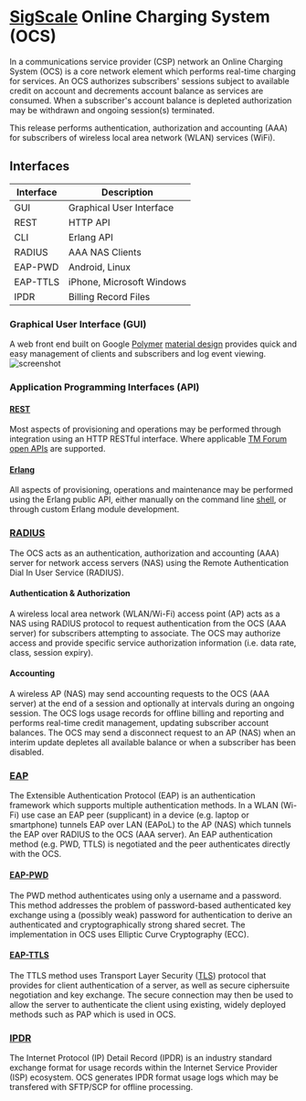 # [SigScale](http://www.sigscale.org) Online Charging System (OCS)

In a communications service provider (CSP) network an Online Charging
System (OCS) is a core network element which performs real-time charging
for services. An OCS authorizes subscribers' sessions subject to available
credit on account and decrements account balance as services are consumed.
When a subscriber's account balance is depleted authorization may be
withdrawn and ongoing session(s) terminated.

This release performs authentication, authorization and accounting (AAA)
for subscribers of wireless local area network (WLAN) services (WiFi).

## Interfaces
|Interface | Description               |
|----------|---------------------------|
|GUI       | Graphical User Interface  |
|REST      | HTTP API                  |
|CLI       | Erlang API                |
|RADIUS    | AAA NAS Clients           |
|EAP-PWD   | Android, Linux            |
|EAP-TTLS  | iPhone, Microsoft Windows |
|IPDR      | Billing Record Files      |

### Graphical User Interface (GUI)
A web front end built on Google [Polymer](https://www.polymer-project.org)
[material design](https://material.io/guidelines/material-design/introduction.html) 
provides quick and easy management of clients and subscribers and log event
viewing.
![screenshot](https://raw.githubusercontent.com/sigscale/ocs/master/doc/ocs-gui.png)

### Application Programming Interfaces (API)

#### [REST](https://en.wikipedia.org/wiki/Representational_state_transfer)
Most aspects of provisioning and operations may be performed through
integration using an HTTP RESTful interface. Where applicable
[TM Forum](https://www.tmforum.org)
[open APIs](https://www.tmforum.org/open-apis/) are supported.

#### [Erlang](http://www.erlang.org)
All aspects of provisioning, operations and maintenance may be performed
using the Erlang public API, either manually on the command line
[shell](http://erlang.org/doc/man/shell.html), or through custom Erlang
module development.

### [RADIUS](https://tools.ietf.org/html/rfc2865)
The OCS acts as an authentication, authorization and accounting (AAA) server
for network access servers (NAS) using the Remote Authentication Dial
In User Service (RADIUS).

#### Authentication & Authorization
A wireless local area network (WLAN/Wi-Fi) access
point (AP) acts as a NAS using RADIUS protocol to request authentication
from the OCS (AAA server) for subscribers attempting to associate. The OCS
may authorize access and provide specific service authorization information
(i.e. data rate, class, session expiry).

#### Accounting
A wireless AP (NAS) may send accounting requests to the OCS (AAA server)
at the end of a session and optionally at intervals during an ongoing
session. The OCS logs usage records for offline billing and reporting and
performs real-time credit management, updating subscriber account balances.
The OCS may send a disconnect request to an AP (NAS) when an interim update
depletes all available balance or when a subscriber has been disabled.

### [EAP](https://tools.ietf.org/html/rfc3748)
The Extensible Authentication Protocol (EAP) is an authentication framework
which supports multiple authentication methods. In a WLAN (Wi-Fi) use case
an EAP peer (supplicant) in a device (e.g. laptop or smartphone) tunnels
EAP over LAN (EAPoL) to the AP (NAS) which tunnels the EAP over RADIUS to
the OCS (AAA server). An EAP authentication method (e.g. PWD, TTLS) is
negotiated and the peer authenticates directly with the OCS.

#### [EAP-PWD](https://tools.ietf.org/html/rfc5931)
The PWD method authenticates using only a username and a password. This
method addresses the problem of password-based authenticated key exchange
using a (possibly weak) password for authentication to derive an
authenticated and cryptographically strong shared secret. The implementation
in OCS uses Elliptic Curve Cryptography (ECC).

#### [EAP-TTLS](https://tools.ietf.org/html/rfc5281)
The TTLS method uses Transport Layer Security
([TLS](https://tools.ietf.org/html/rfc4346)) protocol that provides for
client authentication of a server, as well as secure ciphersuite
negotiation and key exchange. The secure connection may then be used to
allow the server to authenticate the client using existing, widely deployed
methods such as PAP which is used in OCS.

### [IPDR](https://www.tmforum.org/ipdr)
The Internet Protocol (IP) Detail Record (IPDR) is an industry standard
exchange format for usage records within the Internet Service Provider (ISP)
ecosystem. OCS generates IPDR format usage logs which may be transfered with
SFTP/SCP for offline processing.

